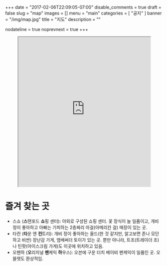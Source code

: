 +++
date = "2017-02-06T22:09:05-07:00"
disable_comments = true
draft = false
slug = "map"
images = []
menu = "main"
categories = [ "공지" ]
banner = "/img/map.jpg"
title = "지도"
description = ""

nodateline = true
noprevnext = true
+++

<figure>
<iframe src="https://www.google.com/maps/d/embed?mid=1EEhF7G9PopioU2z_kgoilpSAtN0" 
width="100%" height="480"></iframe>
</figure>

# 즐겨 찾는 곳

- <a name="스쇼"></a>
스쇼 (**스**탠포드 **쇼**핑 센터): 야외로 구성된 쇼핑 센터. 꽃 장식이 늘 
일품이고, 개비 정이 좋아하고 아빠는 기피하는 2층짜리 아걸(아메리칸 걸) 매장이 
있는 곳.
- <a name="타컨"></a>
타컨 (**타**운 앤 **컨**트리): 개비 정이 좋아하는 올드(한 것 같지만, 알고보면
존나 모던하고 비싼) 장난감 가게, 앰배써더 토이가 있는 곳. 뿐만 아니라, 
트조(트레이더 조)나 틴팟(아이스크림 가게)도 이곳에 위치하고 있음.
- <a name="오팬하"></a>
오팬하 (**오**리지널 **팬**케익 **하**우스): 오븐에 구운 더치 베이비 팬케익이 
일품인 곳. 오믈렛도 환상적임.
